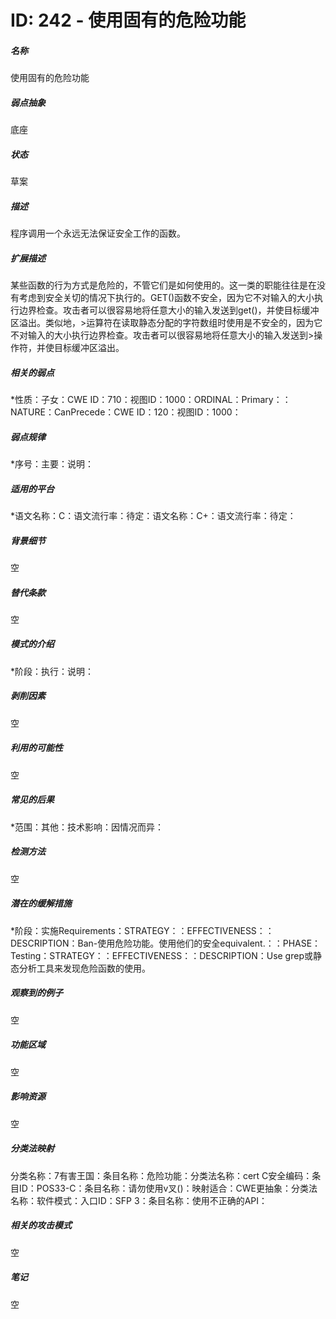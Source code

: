 # ID: 242 - 使用固有的危险功能
<h5>名称</h5>使用固有的危险功能
<h5>弱点抽象</h5>底座
<h5>状态</h5>草案
<h5>描述</h5>程序调用一个永远无法保证安全工作的函数。
<h5>扩展描述</h5>某些函数的行为方式是危险的，不管它们是如何使用的。这一类的职能往往是在没有考虑到安全关切的情况下执行的。GET()函数不安全，因为它不对输入的大小执行边界检查。攻击者可以很容易地将任意大小的输入发送到get()，并使目标缓冲区溢出。类似地，>运算符在读取静态分配的字符数组时使用是不安全的，因为它不对输入的大小执行边界检查。攻击者可以很容易地将任意大小的输入发送到>操作符，并使目标缓冲区溢出。
<h5>相关的弱点</h5>*性质：子女：CWE ID：710：视图ID：1000：ORDINAL：Primary：：NATURE：CanPrecede：CWE ID：120：视图ID：1000：
<h5>弱点规律</h5>*序号：主要：说明：
<h5>适用的平台</h5>*语文名称：C：语文流行率：待定：语文名称：C+：语文流行率：待定：
<h5>背景细节</h5>空
<h5>替代条款</h5>空
<h5>模式的介绍</h5>*阶段：执行：说明：
<h5>剥削因素</h5>空
<h5>利用的可能性</h5>空
<h5>常见的后果</h5>*范围：其他：技术影响：因情况而异：
<h5>检测方法</h5>空
<h5>潜在的缓解措施</h5>*阶段：实施Requirements：STRATEGY：：EFFECTIVENESS：：DESCRIPTION：Ban-使用危险功能。使用他们的安全equivalent.：：PHASE：Testing：STRATEGY：：EFFECTIVENESS：：DESCRIPTION：Use grep或静态分析工具来发现危险函数的使用。
<h5>观察到的例子</h5>空
<h5>功能区域</h5>空
<h5>影响资源</h5>空
<h5>分类法映射</h5>分类名称：7有害王国：条目名称：危险功能：分类法名称：cert C安全编码：条目ID：POS33-C：条目名称：请勿使用v叉()：映射适合：CWE更抽象：分类法名称：软件模式：入口ID：SFP 3：条目名称：使用不正确的API：
<h5>相关的攻击模式</h5>空
<h5>笔记</h5>空

